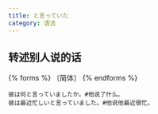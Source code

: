 ```yaml
---
title: と言っていた
category: 语法
---
```


## 转述别人说的话

{% forms %}
〔简体〕
{% endforms %}

```example
彼は何と言っていましたか。#他说了什么。
彼は最近忙しいと言っていました。#他说他最近很忙。
```
